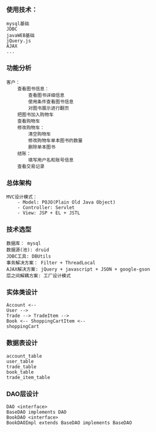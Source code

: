 ### 使用技术：
    mysql基础
    JDBC
    javaWEB基础
    jQuery.js
    AJAX
    ... 
    
### 功能分析
    客户：
        查看图书信息：
            查看图书详细信息
            使用条件查看图书信息
            对图书展示进行翻页
        把图书加入购物车
        查看购物车
        修改购物车：
            清空购物车
            修改购物车单本图书的数量
            删除单本图书
        结账：
            填写用户名和账号信息
        查看交易记录
        
 ### 总体架构
    MVC设计模式：
        - Model: POJO(Plain Old Java Object)
        - Controller: Servlet
        - View: JSP + EL + JSTL
              
###  技术选型
    数据库： mysql
    数据源(池): druid
    JDBC工具: DBUtils
    事务解决方案： Filter + ThreadLocal
    AJAX解决方案: jQuery + javascript + JSON + google-gson
    层之间解耦方案: 工厂设计模式
    
### 实体类设计
    Account <-- 
    User --> 
    Trade --> TradeItem --> 
    Book <-- ShoppingCartItem <--
    shoppingCart
    
### 数据表设计
    account_table
    user_table
    trade_table
    book_table
    trade_item_table
        
### DAO层设计
    DAO <interface>
    BaseDAO implements DAO
    BookDAO <interface>
    BookDAOImpl extends BaseDAO implements BaseDAO
    
